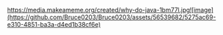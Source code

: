 https://media.makeameme.org/created/why-do-java-1bm77l.jpg![image](https://github.com/Bruce0203/Bruce0203/assets/56539682/5275ac69-e310-4851-ba3a-d4ed1b38cf6e)
